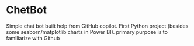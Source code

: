 # ChetBot
Simple chat bot built help from GitHub copilot. First Python project (besides some seaborn/matplotlib charts in Power BI). primary purpose is to familiarize with Github  
